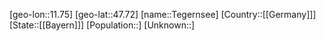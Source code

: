 ﻿---
location: [47.72,11.75]
type: City
tags:
- geo/City


SpocWebEntityId: 34791
isDeleted: false
confidential: public

---
[geo-lon::11.75]
[geo-lat::47.72]
[name::Tegernsee]
[Country::[[Germany]]]
[State::[[Bayern]]]
[Population::]
[Unknown::]

